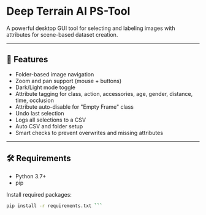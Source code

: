 # Deep Terrain AI PS-Tool

A powerful desktop GUI tool for selecting and labeling images with attributes for scene-based dataset creation.

---

## 🚀 Features

- Folder-based image navigation
- Zoom and pan support (mouse + buttons)
- Dark/Light mode toggle
- Attribute tagging for class, action, accessories, age, gender, distance, time, occlusion
- Attribute auto-disable for "Empty Frame" class
- Undo last selection
- Logs all selections to a CSV
- Auto CSV and folder setup
- Smart checks to prevent overwrites and missing attributes

---

## 🛠 Requirements

- Python 3.7+
- pip

Install required packages:

```bash
pip install -r requirements.txt ```


